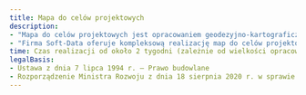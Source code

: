 ```yaml
---
title: Mapa do celów projektowych
description: 
- "Mapa do celów projektowych jest opracowaniem geodezyjno-kartograficznym niezbędnym do wykonania projektu budowlanego, uzyskania pozwolenia na budowę i rozpoczęcie inwestycji. Poza standardowymi elementami mapy zasadniczej, pozyskanymi z Państwowego Zasobu Geodezyjnego i Kartograficznego, mapa do celów projektowych może zawierać dodatkowe informacje, elementy oraz wyniki pomiarów, niezbędne do sporządzenia profesjonalnej dokumentacji projektowej."
- "Firma Soft-Data oferuje kompleksową realizację map do celów projektowych w klasycznej postaci papierowej oraz cyfrowej (*.dxf, *.dwg, *.dgn, *.shp itd.)"
time: Czas realizacji od około 2 tygodni (zależnie od wielkości opracowania, dodatkowych wymagań, pracy urzędów)
legalBasis:
- Ustawa z dnia 7 lipca 1994 r. – Prawo budowlane 
- Rozporządzenie Ministra Rozwoju z dnia 18 sierpnia 2020 r. w sprawie standardów technicznych wykonywania geodezyjnych pomiarów sytuacyjnych i wysokościowych oraz opracowywania i przekazywania wyników tych pomiarów do państwowego zasobu geodezyjnego i kartograficznego
---
```

